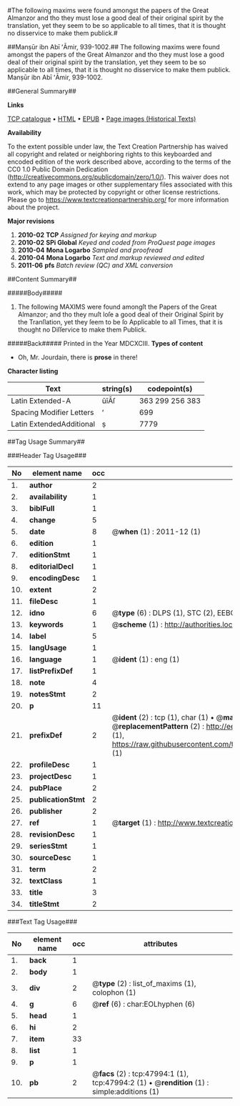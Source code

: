 #The following maxims were found amongst the papers of the Great Almanzor and tho they must lose a good deal of their original spirit by the translation, yet they seem to be so applicable to all times, that it is thought no disservice to make them publick.#

##Manṣūr ibn Abī ʻĀmir, 939-1002.##
The following maxims were found amongst the papers of the Great Almanzor and tho they must lose a good deal of their original spirit by the translation, yet they seem to be so applicable to all times, that it is thought no disservice to make them publick.
Manṣūr ibn Abī ʻĀmir, 939-1002.

##General Summary##

**Links**

[TCP catalogue](http://www.ota.ox.ac.uk/tcp/)  • 
[HTML](http://tei.it.ox.ac.uk/tcp/Texts-HTML/free/A25/A25192.html)  • 
[EPUB](http://tei.it.ox.ac.uk/tcp/Texts-EPUB/free/A25/A25192.epub) • 
[Page images (Historical Texts)](https://historicaltexts.jisc.ac.uk/eebo-11649063e)

**Availability**

To the extent possible under law, the Text Creation Partnership has waived all copyright and related or neighboring rights to this keyboarded and encoded edition of the work described above, according to the terms of the CC0 1.0 Public Domain Dedication (http://creativecommons.org/publicdomain/zero/1.0/). This waiver does not extend to any page images or other supplementary files associated with this work, which may be protected by copyright or other license restrictions. Please go to https://www.textcreationpartnership.org/ for more information about the project.

**Major revisions**

1. __2010-02__ __TCP__ *Assigned for keying and markup*
1. __2010-02__ __SPi Global__ *Keyed and coded from ProQuest page images*
1. __2010-04__ __Mona Logarbo__ *Sampled and proofread*
1. __2010-04__ __Mona Logarbo__ *Text and markup reviewed and edited*
1. __2011-06__ __pfs__ *Batch review (QC) and XML conversion*

##Content Summary##

#####Body#####

1. The following MAXIMS were found amongſt the Papers of the Great Almanzor; and tho they muſt loſe a good deal of their Original Spirit by the Tranſlation, yet they ſeem to be ſo Applicable to all Times, that it is thought no Diſſervice to make them Publick.

#####Back#####
Printed in the Year MDCXCIII.
**Types of content**

  * Oh, Mr. Jourdain, there is **prose** in there!

**Character listing**


|Text|string(s)|codepoint(s)|
|---|---|---|
|Latin Extended-A|ūīĀſ|363 299 256 383|
|Spacing             Modifier Letters|ʻ|699|
|Latin ExtendedAdditional|ṣ|7779|

##Tag Usage Summary##

###Header Tag Usage###

|No|element name|occ|attributes|
|---|---|---|---|
|1.|__author__|2||
|2.|__availability__|1||
|3.|__biblFull__|1||
|4.|__change__|5||
|5.|__date__|8| @__when__ (1) : 2011-12 (1)|
|6.|__edition__|1||
|7.|__editionStmt__|1||
|8.|__editorialDecl__|1||
|9.|__encodingDesc__|1||
|10.|__extent__|2||
|11.|__fileDesc__|1||
|12.|__idno__|6| @__type__ (6) : DLPS (1), STC (2), EEBO-CITATION (1), OCLC (1), VID (1)|
|13.|__keywords__|1| @__scheme__ (1) : http://authorities.loc.gov/ (1)|
|14.|__label__|5||
|15.|__langUsage__|1||
|16.|__language__|1| @__ident__ (1) : eng (1)|
|17.|__listPrefixDef__|1||
|18.|__note__|4||
|19.|__notesStmt__|2||
|20.|__p__|11||
|21.|__prefixDef__|2| @__ident__ (2) : tcp (1), char (1)  •  @__matchPattern__ (2) : ([0-9\-]+):([0-9IVX]+) (1), (.+) (1)  •  @__replacementPattern__ (2) : http://eebo.chadwyck.com/downloadtiff?vid=$1&page=$2 (1), https://raw.githubusercontent.com/textcreationpartnership/Texts/master/tcpchars.xml#$1 (1)|
|22.|__profileDesc__|1||
|23.|__projectDesc__|1||
|24.|__pubPlace__|2||
|25.|__publicationStmt__|2||
|26.|__publisher__|2||
|27.|__ref__|1| @__target__ (1) : http://www.textcreationpartnership.org/docs/. (1)|
|28.|__revisionDesc__|1||
|29.|__seriesStmt__|1||
|30.|__sourceDesc__|1||
|31.|__term__|2||
|32.|__textClass__|1||
|33.|__title__|3||
|34.|__titleStmt__|2||


###Text Tag Usage###

|No|element name|occ|attributes|
|---|---|---|---|
|1.|__back__|1||
|2.|__body__|1||
|3.|__div__|2| @__type__ (2) : list_of_maxims (1), colophon (1)|
|4.|__g__|6| @__ref__ (6) : char:EOLhyphen (6)|
|5.|__head__|1||
|6.|__hi__|2||
|7.|__item__|33||
|8.|__list__|1||
|9.|__p__|1||
|10.|__pb__|2| @__facs__ (2) : tcp:47994:1 (1), tcp:47994:2 (1)  •  @__rendition__ (1) : simple:additions (1)|
